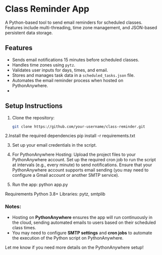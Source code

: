 # Class Reminder App

A Python-based tool to send email reminders for scheduled classes. Features include multi-threading, time zone management, and JSON-based persistent data storage.

## Features
- Sends email notifications 15 minutes before scheduled classes.
- Handles time zones using `pytz`.
- Validates user inputs for days, times, and email.
- Stores and manages task data in a `scheduled_tasks.json` file.
- Automates the email reminder process when hosted on PythonAnywhere.
- 
## Setup Instructions
1. Clone the repository:
   ```bash
   git clone https://github.com/your-username/class-reminder.git
   
2.Install the required dependencies
pip install -r requirements.txt

3. Set up your email credentials in the script.

4. For PythonAnywhere Hosting:
Upload the project files to your PythonAnywhere account.
Set up the required cron job to run the script at intervals (e.g., every minute) to send notifications.
Ensure that your PythonAnywhere account supports email sending (you may need to configure a Gmail account or another SMTP service).

5. Run the app:
   python app.py

Requirements
Python 3.8+
Libraries: pytz, smtplib

### Notes:
- Hosting on **PythonAnywhere** ensures the app will run continuously in the cloud, sending automated emails to users based on their scheduled class times.
- You may need to configure **SMTP settings** and **cron jobs** to automate the execution of the Python script on PythonAnywhere.

Let me know if you need more details on the PythonAnywhere setup!
